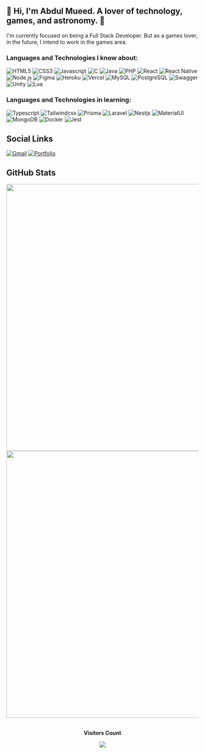 ## 🚀 Hi, I'm Abdul Mueed. A lover of technology, games, and astronomy. 🚀

I'm currently focused on being a Full Stack Developer. But as a games lover, in the future, I intend to work in the games area.

### Languages and Technologies I know about:

![HTML5](https://img.shields.io/badge/Html5-red?style=for-the-badge&logo=html5&logoColor=white)
![CSS3](https://img.shields.io/badge/Css3-blue?style=for-the-badge&logo=css3&logoColor=white)
![Javascript](https://img.shields.io/badge/Javascript-yellow?style=for-the-badge&logo=javascript&logoColor=white)
![C](https://img.shields.io/badge/c-180094?style=for-the-badge&logo=c&logoColor=white)
![Java](https://img.shields.io/badge/Java-orange?style=for-the-badge&logo=java&logoColor=white)
![PHP](https://img.shields.io/badge/php-777BB4?style=for-the-badge&logo=php&logoColor=white)
![React](https://img.shields.io/badge/React-07D0CD?style=for-the-badge&logo=react&logoColor=white)
![React Native](https://img.shields.io/badge/ReactNative-00A4E2?style=for-the-badge&logo=react&logoColor=white)
![Node.js](https://img.shields.io/badge/Node.js-43853D?style=for-the-badge&logo=node.js&logoColor=white)
![Figma](https://img.shields.io/badge/Figma-3B15FB?style=for-the-badge&logo=figma&logoColor=white)
![Heroku](https://img.shields.io/badge/Heroku-A18FFF?style=for-the-badge&logo=heroku&logoColor=white)
![Vercel](https://img.shields.io/badge/Vercel-black?style=for-the-badge&logo=vercel&logoColor=white)
![MySQL](https://img.shields.io/badge/MySQL-gray?style=for-the-badge&logo=mysql&logoColor=white)
![PostgreSQL](https://img.shields.io/badge/Postgresql-025E92?style=for-the-badge&logo=postgresql&logoColor=white)
![Swagger](https://img.shields.io/badge/Swagger-00FF4C?style=for-the-badge&logo=swagger&logoColor=white)
![Unity](https://img.shields.io/badge/Unity-100000?style=for-the-badge&logo=unity&logoColor=white)
![Lua](https://img.shields.io/badge/Lua-2C2D72?style=for-the-badge&logo=lua&logoColor=white)

### Languages and Technologies in learning:

![Typescript](https://img.shields.io/badge/Typescript-blue?style=for-the-badge&logo=typescript&logoColor=white)
![Tailwindcss](https://img.shields.io/badge/Tailwindcss-blueviolet?style=for-the-badge&logo=tailwindcss&logoColor=white)
![Prisma](https://img.shields.io/badge/Prisma-gray?style=for-the-badge&logo=prisma&logoColor=white)
![Laravel](https://img.shields.io/badge/Laravel-red?style=for-the-badge&logo=laravel&logoColor=white)
![Nestjs](https://img.shields.io/badge/Nestjs-e93333?style=for-the-badge&logo=nestjs&logoColor=white)
![MaterialUI](https://img.shields.io/badge/Materialui-656AD6?style=for-the-badge&logo=mui&logoColor=white)
![MongoDB](https://img.shields.io/badge/Mongodb-43853D?style=for-the-badge&logo=mongodb&logoColor=white)
![Docker](https://img.shields.io/badge/Docker-001D89?style=for-the-badge&logo=docker&logoColor=white)
![Jest](https://img.shields.io/badge/Jest-c21325?style=for-the-badge&logo=jest&logoColor=white)

## Social Links
<div style="display: inline_block">
  <a href="mailto:am.abdulmueed2@gmail.com" target="_blank"><img src="https://img.shields.io/badge/Gmail-464646?style=for-the-badge&logo=gmail&logoColor=white)" alt="Gmail" target="_blank" /><a/>
  <a href="https://betaae.framer.ai/" target="_blank"><img src="https://img.shields.io/badge/Portfolio-9300FF?style=for-the-badge" alt="Portfolio" target="_blank" /></a>
</div>

## GitHub Stats



<img src="https://github-readme-streak-stats.herokuapp.com?user=MishManners&theme=midnight-purple&show_icons=true" width="700">

<img src="https://github-readme-stats.vercel.app/api/top-langs/?username=shunny2&theme=midnight-purple&show_icons=true" width="700">

<div align="center">
  <br>
  <p align="center"><b>Visitors Count</b></p>
  <p align="center"><img align="center" src="https://profile-counter.glitch.me/{shunny2}/count.svg" /></p>
  <br>
</div>
